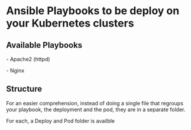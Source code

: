 <h1>Ansible Playbooks to be deploy on your Kubernetes clusters</h1>
<h2>Available Playbooks</h2>
<p>- Apache2 (httpd)</p>
<p>- Nginx</p>
<h2>Structure</h2>
<p>For an easier comprehension, instead of doing a single file that regroups your playbook, the deployment and the pod, they are in a separate folder.</p>
<p>For each, a Deploy and Pod folder is availble</p>
